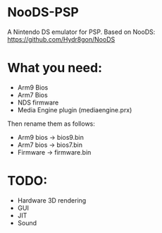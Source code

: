 # NooDS-PSP
 A Nintendo DS emulator for PSP.
 Based on NooDS: https://github.com/Hydr8gon/NooDS

# What you need:
- Arm9 Bios
- Arm7 Bios
- NDS firmware
- Media Engine plugin (mediaengine.prx)

Then rename them as follows:
  - Arm9 bios -> bios9.bin
  - Arm7 bios -> bios7.bin
  - Firmware  -> firmware.bin

# TODO:
  - Hardware 3D rendering 
  - GUI
  - JIT 
  - Sound
